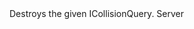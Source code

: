 <function name="DestroyQueryModel" parent="physcollide" type="libraryfunc">
	<description>
		Destroys the given ICollisionQuery.
	</description>
	<realm>Server</realm>
	<args>
		<arg name="query" type="ICollisionQuery"></arg>
	</args>
	<rets>
		<ret name="" type="number"></ret>
	</rets>
</function>